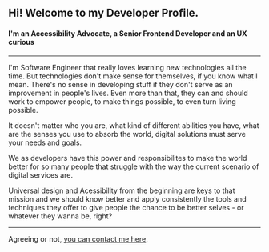 ## Hi! Welcome to my Developer Profile.
#### I'm an Accessibility Advocate, a Senior Frontend Developer and an UX curious

<hr />

I'm Software Engineer that really loves learning new technologies all the time. But technologies don't make sense for themselves, if you know what I mean. There's no sense in developing stuff if they don't serve as an improvement in people's lives. Even more than that, they can and should work to empower people, to make things possible, to even turn living possible. 

It doesn't matter who you are, what kind of different abilities you have, what are the senses you use to absorb the world, digital solutions must serve your needs and goals. 

We as developers have this power and responsibilites to make the world better for so many people that struggle with the way the current scenario of digital services are. 

Universal design and Acessibility from the beginning are keys to that mission and we should know better and apply consistently the tools and techniques they offer to give people the chance to be better selves - or whatever they wanna be, right? 

<hr />

Agreeing or not, [you can contact me here](mailto:maurissio@gmail.com).

<!--
**mauacs/mauacs** is a ✨ _special_ ✨ repository because its `README.md` (this file) appears on your GitHub profile.

Here are some ideas to get you started:

- 🔭 I’m currently working on ...
- 🌱 I’m currently learning ...
- 👯 I’m looking to collaborate on ...
- 🤔 I’m looking for help with ...
- 💬 Ask me about ...
- 📫 How to reach me: ...
- 😄 Pronouns: ...
- ⚡ Fun fact: ...
-->
